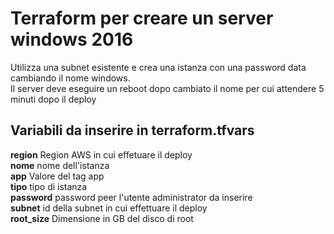 # Terraform per creare un server windows 2016

Utilizza una subnet esistente e crea una istanza con una password data cambiando il nome windows.  
Il server deve eseguire un reboot dopo cambiato il nome per cui attendere 5 minuti dopo il deploy   


## Variabili da inserire in terraform.tfvars

**region** Region AWS in cui effetuare il deploy  
**nome** nome dell'istanza  
**app** Valore del tag app   
**tipo** tipo di istanza  
**password** password peer l'utente administrator da inserire  
**subnet** id della subnet in cui effettuare il deploy  
**root_size** Dimensione in GB del disco di root  
